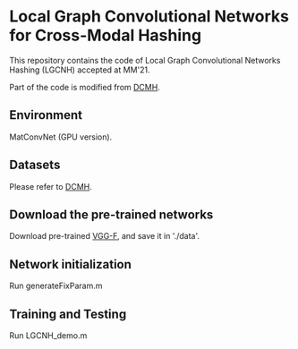 # Local Graph Convolutional Networks for Cross-Modal Hashing
This repository contains the code of Local Graph Convolutional Networks Hashing (LGCNH) accepted at MM'21.

Part of the code is modified from [DCMH](https://github.com/jiangqy/DCMH-CVPR2017).

## Environment
MatConvNet (GPU version).

## Datasets
Please refer to [DCMH](https://github.com/jiangqy/DCMH-CVPR2017).

## Download the pre-trained networks
Download pre-trained [VGG-F](http://www.vlfeat.org/matconvnet/pretrained/), and save it in './data'.

## Network initialization
Run generateFixParam.m

## Training and Testing
Run LGCNH_demo.m
